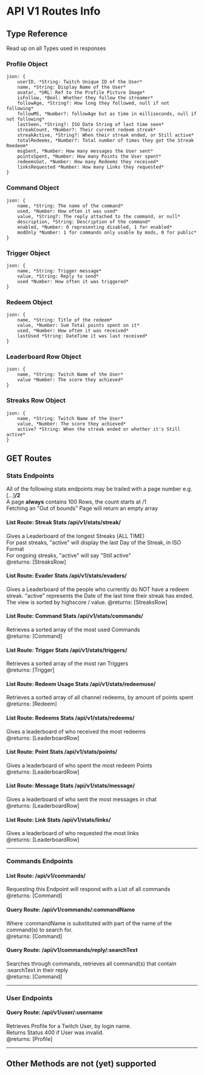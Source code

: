 # API V1 Routes Info

## Type Reference

Read up on all Types used in responses

### Profile Object

    json: {
        userID, *String: Twitch Unique ID of the User*
        name, *String: Display Name of the User*
        avatar, *URL: Ref to the Profile Picture Image*
        isFollow, *Bool: Whether they follow the streamer*
        followAge, *String?: How long they followed, null if not following*
        followMS, *Number?: followAge but as time in milliseconds, null if not following*
        lastSeen, *String?: ISO Date String of last time seen*
        streakCount, *Number?: Their current redeem streak*
        streakActive, *String?: When their streak ended, or Still active*
        totalRedeems, *Number?: Total number of times they got the Streak Reedeem*
        msgSent, *Number: How many messages the User sent*
        pointsSpent, *Number: How many Points the User spent*
        redeemsGot, *Number: How many Redeems they received*
        linksRequested *Number: How many Links they requested*
    }

### Command Object

    json: {
        name, *String: The name of the command*
        used, *Number: How often it was used*
        value, *String?: The reply attached to the command, or null*
        description, *String: Description of the command*
        enabled, *Number: 0 representing disabled, 1 for enabled*
        modOnly *Number: 1 for commands only usable by mods, 0 for public*
    }

### Trigger Object

    json: {
        name, *String: Trigger message*
        value, *String: Reply to send*
        used *Number: How often it was triggered*
    }

### Redeem Object

    json: {
        name, *String: Title of the redeem*
        value, *Number: Sum Total points spent on it*
        used, *Number: How often it was received*
        lastUsed *String: DateTime it was last received*
    }

### Leaderboard Row Object

    json: {
        name, *String: Twitch Name of the User*
        value *Number: The score they achieved*
    }

### Streaks Row Object

    json: {
        name, *String: Twitch Name of the User*
        value, *Number: The score they achieved*
        active? *String: When the streak ended or whether it's Still active*
    }

## **GET Routes**

### Stats Endpoints

All of the following stats endpoints may be trailed with a page number e.g. [...]**/2**  
A page **always** contains 100 Rows, the count starts at /1  
Fetching an "Out of bounds" Page will return an empty array  

#### **List Route: Streak Stats /api/v1/stats/streak/**
Gives a Leaderboard of the longest Streaks (ALL TIME)  
For past streaks, "active" will display the last Day of the Streak, in ISO Format  
For ongoing streaks, "active" will say "Still active"  
@returns: \[StreaksRow]

#### **List Route: Evader Stats /api/v1/stats/evaders/**

Gives a Leaderboard of the people who currently do NOT have a redeem streak.
"active" represents the Date of the last time their streak has ended.
The view is sorted by highscore / value.
@returns: \[StreaksRow]

#### **List Route: Command Stats /api/v1/stats/commands/**

Retrieves a sorted array of the most used Commands  
@returns: \[Command]

#### **List Route: Trigger Stats /api/v1/stats/triggers/**

Retrieves a sorted array of the most ran Triggers  
@returns: \[Trigger]

#### **List Route: Redeem Usage Stats /api/v1/stats/redeemuse/**

Retrieves a sorted array of all channel redeems, by amount of points spent  
@returns: \[Redeem]

#### **List Route: Redeems Stats /api/v1/stats/redeems/**

Gives a leaderboard of who received the most redeems  
@returns: \[LeaderboardRow]

#### **List Route: Point Stats /api/v1/stats/points/**

Gives a leaderboard of who spent the most redeem Points  
@returns: \[LeaderboardRow]

#### **List Route: Message Stats /api/v1/stats/message/**

Gives a leaderboard of who sent the most messages in chat  
@returns: \[LeaderboardRow]

#### **List Route: Link Stats /api/v1/stats/links/**

Gives a leaderboard of who requested the most links  
@returns: \[LeaderboardRow]

---

### Commands Endpoints

#### **List Route: /api/v1/commands/**

Requesting this Endpoint will respond with a List of all commands  
@returns: \[Command]

#### **Query Route: /api/v1/commands/:commandName**

Where :commandName is substituted with part of the name of the command(s) to search for.  
@returns: \[Command]

#### **Query Route:  /api/v1/commands/reply/:searchText**

Searches through commands, retrieves all command(s) that contain :searchText in their reply  
@returns: \[Command]

---

### User Endpoints

#### **Query Route: /api/v1/user/:username**

Retrieves Profile for a Twitch User, by login name.  
Returns Status 400 if User was invalid.  
@returns: \[Profile]

---

## **Other Methods are not (yet) supported**
